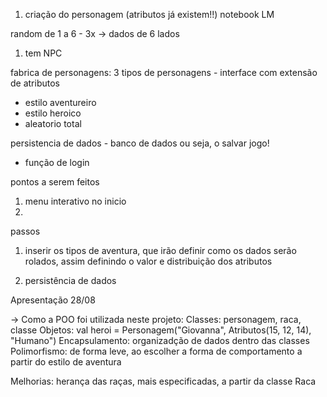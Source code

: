 1. criação do personagem
   (atributos já existem!!)
notebook LM

random de 1 a 6 - 3x -> dados de 6 lados 
1. tem NPC

fabrica de personagens:
3 tipos de personagens - interface com extensão de atributos
- estilo aventureiro 
- estilo heroico
- aleatorio total 

persistencia de dados - banco de dados
ou seja, o salvar jogo!
+ função de login

pontos a serem feitos
1. menu interativo no inicio
2. 

passos
1. inserir os tipos de aventura, que irão definir
como os dados serão rolados, assim definindo
o valor e distribuição dos atributos

2. persistência de dados


Apresentação 28/08

-> Como a POO foi utilizada neste projeto:
Classes: personagem, raca, classe
Objetos: val heroi = Personagem("Giovanna", Atributos(15, 12, 14), "Humano")
Encapsulamento: organizadção de dados dentro das classes
Polimorfismo: de forma leve, ao escolher a forma de comportamento a partir do estilo
de aventura


Melhorias: herança das raças, mais especificadas, a partir da classe Raca
